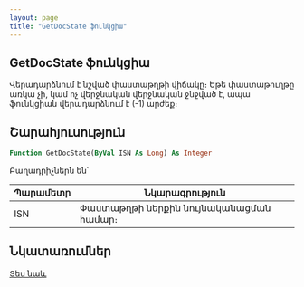 ```yaml
---
layout: page
title: "GetDocState ֆունկցիա"
---
```


## GetDocState ֆունկցիա

Վերադարձնում է նշված փաստաթղթի վիճակը։ 
Եթե փաստաթուղթը առկա չի, կամ ոչ վերջնական վերջնական ջնջված է, ապա ֆունկցիան վերադարձնում է (-1) արժեք։ 

## Շարահյուսություն

``` vb
Function GetDocState(ByVal ISN As Long) As Integer
```
Բաղադրիչներն են՝

| Պարամետր | Նկարագրություն |
|--|--|
| ISN | Փաստաթղթի ներքին նույնականացման համար։ |

## Նկատառումներ

[Տես նաև](DeleteDoc.md)
